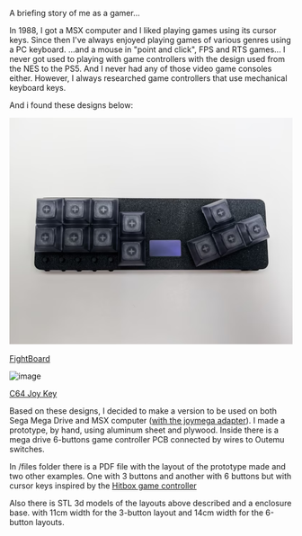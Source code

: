 A briefing story of me as a gamer...

In 1988, I got a MSX computer and I liked playing games using its cursor keys.
Since then I've always enjoyed playing games of various genres using a PC keyboard. 
...and a mouse in "point and click", FPS and RTS games...
I never got used to playing with game controllers with the design used from the NES to the PS5.
And I never had any of those video game consoles either. 
However, I always researched game controllers that use mechanical keyboard keys.

And i found these designs below:

![image](files/fightboard.png)

[FightBoard](https://thnikk.moe/)
 
 
 
![image](files/c64joykey.png)

[C64 Joy Key](https://github.com/tebl/C64-JoyKEY)

Based on these designs, I decided to make a version to be used on both Sega Mega Drive and MSX computer ([with the joymega adapter](https://frs.badcoffee.info/hardware/joymega-en.html)). 
I made a prototype, by hand, using aluminum sheet and plywood.
Inside there is a mega drive 6-buttons game controller PCB connected by wires to Outemu switches.

In /files folder there is a PDF file with the layout of the prototype made and two other examples. 
One with 3 buttons and another with 6 buttons but with cursor keys inspired by the [Hitbox game controller](https://www.hitboxarcade.com/)

Also there is STL 3d models of the layouts above described and a enclosure base. with 11cm width for the 3-button layout and 14cm width for the 6-button layouts.







